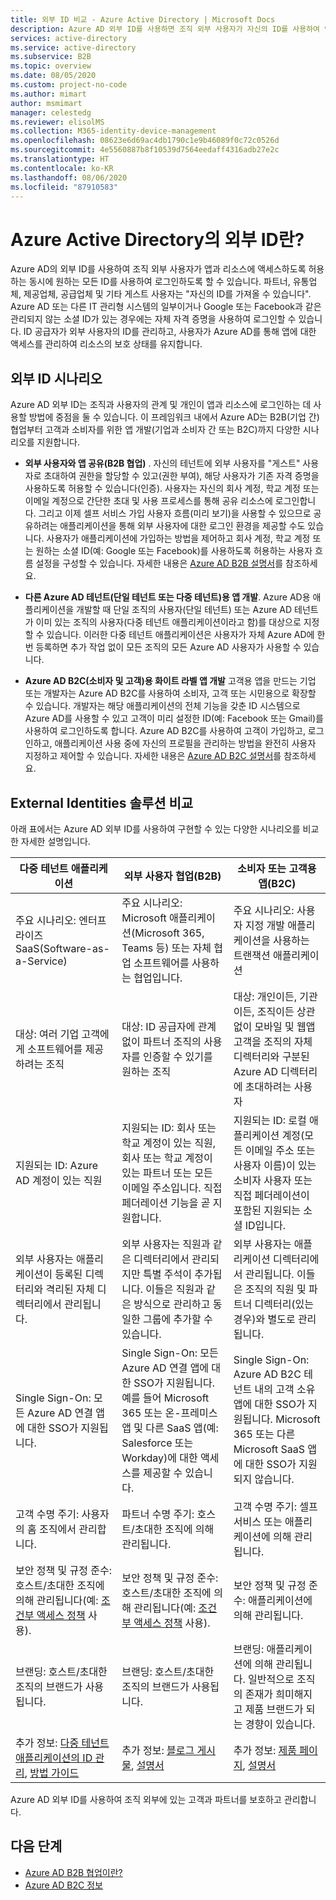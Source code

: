```yaml
---
title: 외부 ID 비교 - Azure Active Directory | Microsoft Docs
description: Azure AD 외부 ID를 사용하면 조직 외부 사용자가 자신의 ID를 사용하여 앱과 리소스에 액세스할 수 있습니다. Azure Active Directory B2B 협업 및 Azure AD B2C를 비롯한 외부 ID에 대한 솔루션을 비교합니다.
services: active-directory
ms.service: active-directory
ms.subservice: B2B
ms.topic: overview
ms.date: 08/05/2020
ms.custom: project-no-code
ms.author: mimart
author: msmimart
manager: celestedg
ms.reviewer: elisolMS
ms.collection: M365-identity-device-management
ms.openlocfilehash: 08623e6d69ac4db1790c1e9b46089f0c72c0526d
ms.sourcegitcommit: 4e5560887b8f10539d7564eedaff4316adb27e2c
ms.translationtype: HT
ms.contentlocale: ko-KR
ms.lasthandoff: 08/06/2020
ms.locfileid: "87910583"
---
```

# <a name="what-are-external-identities-in-azure-active-directory"></a>Azure Active Directory의 외부 ID란?

Azure AD의 외부 ID를 사용하여 조직 외부 사용자가 앱과 리소스에 액세스하도록 허용하는 동시에 원하는 모든 ID를 사용하여 로그인하도록 할 수 있습니다. 파트너, 유통업체, 제공업체, 공급업체 및 기타 게스트 사용자는 "자신의 ID를 가져올 수 있습니다". Azure AD 또는 다른 IT 관리형 시스템의 일부이거나 Google 또는 Facebook과 같은 관리되지 않는 소셜 ID가 있는 경우에는 자체 자격 증명을 사용하여 로그인할 수 있습니다. ID 공급자가 외부 사용자의 ID를 관리하고, 사용자가 Azure AD를 통해 앱에 대한 액세스를 관리하여 리소스의 보호 상태를 유지합니다. 

## <a name="external-identities-scenarios"></a>외부 ID 시나리오

Azure AD 외부 ID는 조직과 사용자의 관계 및 개인이 앱과 리소스에 로그인하는 데 사용할 방법에 중점을 둘 수 있습니다. 이 프레임워크 내에서 Azure AD는 B2B(기업 간) 협업부터 고객과 소비자를 위한 앱 개발(기업과 소비자 간 또는 B2C)까지 다양한 시나리오를 지원합니다.

- **외부 사용자와 앱 공유(B2B 협업)** . 자신의 테넌트에 외부 사용자를 "게스트" 사용자로 초대하여 권한을 할당할 수 있고(권한 부여), 해당 사용자가 기존 자격 증명을 사용하도록 허용할 수 있습니다(인증). 사용자는 자신의 회사 계정, 학교 계정 또는 이메일 계정으로 간단한 초대 및 사용 프로세스를 통해 공유 리소스에 로그인합니다. 그리고 이제 셀프 서비스 가입 사용자 흐름(미리 보기)을 사용할 수 있으므로 공유하려는 애플리케이션을 통해 외부 사용자에 대한 로그인 환경을 제공할 수도 있습니다. 사용자가 애플리케이션에 가입하는 방법을 제어하고 회사 계정, 학교 계정 또는 원하는 소셜 ID(예: Google 또는 Facebook)를 사용하도록 허용하는 사용자 흐름 설정을 구성할 수 있습니다.  자세한 내용은 [Azure AD B2B 설명서](index.yml)를 참조하세요.

- **다른 Azure AD 테넌트(단일 테넌트 또는 다중 테넌트)용 앱 개발**. Azure AD용 애플리케이션을 개발할 때 단일 조직의 사용자(단일 테넌트) 또는 Azure AD 테넌트가 이미 있는 조직의 사용자(다중 테넌트 애플리케이션이라고 함)를 대상으로 지정할 수 있습니다. 이러한 다중 테넌트 애플리케이션은 사용자가 자체 Azure AD에 한 번 등록하면 추가 작업 없이 모든 조직의 모든 Azure AD 사용자가 사용할 수 있습니다.

- **Azure AD B2C(소비자 및 고객)용 화이트 라벨 앱 개발** 고객용 앱을 만드는 기업 또는 개발자는 Azure AD B2C를 사용하여 소비자, 고객 또는 시민용으로 확장할 수 있습니다. 개발자는 해당 애플리케이션의 전체 기능을 갖춘 ID 시스템으로 Azure AD를 사용할 수 있고 고객이 미리 설정한 ID(예: Facebook 또는 Gmail)를 사용하여 로그인하도록 합니다. Azure AD B2C를 사용하여 고객이 가입하고, 로그인하고, 애플리케이션 사용 중에 자신의 프로필을 관리하는 방법을 완전히 사용자 지정하고 제어할 수 있습니다. 자세한 내용은 [Azure AD B2C 설명서](https://docs.microsoft.com/azure/active-directory-b2c/)를 참조하세요.

## <a name="compare-external-identities-solutions"></a>External Identities 솔루션 비교

아래 표에서는 Azure AD 외부 ID를 사용하여 구현할 수 있는 다양한 시나리오를 비교한 자세한 설명입니다.

| 다중 테넌트 애플리케이션  | 외부 사용자 협업(B2B) | 소비자 또는 고객용 앱(B2C)  |
| ---- | --- | --- |
| 주요 시나리오: 엔터프라이즈 SaaS(Software-as-a-Service) | 주요 시나리오: Microsoft 애플리케이션(Microsoft 365, Teams 등) 또는 자체 협업 소프트웨어를 사용하는 협업입니다.  | 주요 시나리오: 사용자 지정 개발 애플리케이션을 사용하는 트랜잭션 애플리케이션   |
| 대상: 여러 기업 고객에게 소프트웨어를 제공하려는 조직    | 대상: ID 공급자에 관계 없이 파트너 조직의 사용자를 인증할 수 있기를 원하는 조직    | 대상: 개인이든, 기관이든, 조직이든 상관없이 모바일 및 웹앱 고객을 조직의 자체 디렉터리와 구분된 Azure AD 디렉터리에 초대하려는 사용자 |
| 지원되는 ID: Azure AD 계정이 있는 직원 | 지원되는 ID: 회사 또는 학교 계정이 있는 직원, 회사 또는 학교 계정이 있는 파트너 또는 모든 이메일 주소입니다. 직접 페더레이션 기능을 곧 지원합니다.      | 지원되는 ID: 로컬 애플리케이션 계정(모든 이메일 주소 또는 사용자 이름)이 있는 소비자 사용자 또는 직접 페더레이션이 포함된 지원되는 소셜 ID입니다.       |
| 외부 사용자는 애플리케이션이 등록된 디렉터리와 격리된 자체 디렉터리에서 관리됩니다.    | 외부 사용자는 직원과 같은 디렉터리에서 관리되지만 특별 주석이 추가됩니다. 이들은 직원과 같은 방식으로 관리하고 동일한 그룹에 추가할 수 있습니다.    | 외부 사용자는 애플리케이션 디렉터리에서 관리됩니다. 이들은 조직의 직원 및 파트너 디렉터리(있는 경우)와 별도로 관리됩니다.  |
| Single Sign-On: 모든 Azure AD 연결 앱에 대한 SSO가 지원됩니다.          | Single Sign-On: 모든 Azure AD 연결 앱에 대한 SSO가 지원됩니다. 예를 들어 Microsoft 365 또는 온-프레미스 앱 및 다른 SaaS 앱(예: Salesforce 또는 Workday)에 대한 액세스를 제공할 수 있습니다.    | Single Sign-On: Azure AD B2C 테넌트 내의 고객 소유 앱에 대한 SSO가 지원됩니다. Microsoft 365 또는 다른 Microsoft SaaS 앱에 대한 SSO가 지원되지 않습니다.    |
| 고객 수명 주기: 사용자의 홈 조직에서 관리합니다.      | 파트너 수명 주기: 호스트/초대한 조직에 의해 관리됩니다.    | 고객 수명 주기: 셀프 서비스 또는 애플리케이션에 의해 관리됩니다.      |
| 보안 정책 및 규정 준수: 호스트/초대한 조직에 의해 관리됩니다(예: [조건부 액세스 정책](https://docs.microsoft.com/azure/active-directory/b2b/conditional-access) 사용).           | 보안 정책 및 규정 준수: 호스트/초대한 조직에 의해 관리됩니다(예: [조건부 액세스 정책](https://docs.microsoft.com/azure/active-directory/b2b/conditional-access) 사용). | 보안 정책 및 규정 준수: 애플리케이션에 의해 관리됩니다.        |
| 브랜딩: 호스트/초대한 조직의 브랜드가 사용됩니다.   | 브랜딩: 호스트/초대한 조직의 브랜드가 사용됩니다.    | 브랜딩: 애플리케이션에 의해 관리됩니다. 일반적으로 조직의 존재가 희미해지고 제품 브랜드가 되는 경향이 있습니다.   |
| 추가 정보: [다중 테넌트 애플리케이션의 ID 관리](https://docs.microsoft.com/azure/architecture/multitenant-identity/), [방법 가이드](https://docs.microsoft.com/azure/active-directory/develop/howto-convert-app-to-be-multi-tenant) | 추가 정보: [블로그 게시물](https://blogs.technet.microsoft.com/enterprisemobility/2017/02/01/azure-ad-b2b-new-updates-make-cross-business-collab-easy/), [설명서](what-is-b2b.md)                   | 추가 정보: [제품 페이지](https://azure.microsoft.com/services/active-directory-b2c/), [설명서](https://docs.microsoft.com/azure/active-directory-b2c/)       |

Azure AD 외부 ID를 사용하여 조직 외부에 있는 고객과 파트너를 보호하고 관리합니다.

## <a name="next-steps"></a>다음 단계

- [Azure AD B2B 협업이란?](what-is-b2b.md)
- [Azure AD B2C 정보](https://docs.microsoft.com/azure/active-directory-b2c/overview)
